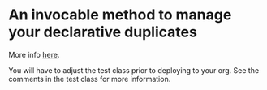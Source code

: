 # An invocable method to manage your declarative duplicates

More info [here](https://www.kicksaw.com/blog/manage-your-declarative-duplicates-in-salesforce).

You will have to adjust the test class prior to deploying to your org. See the comments in the test class for more information.